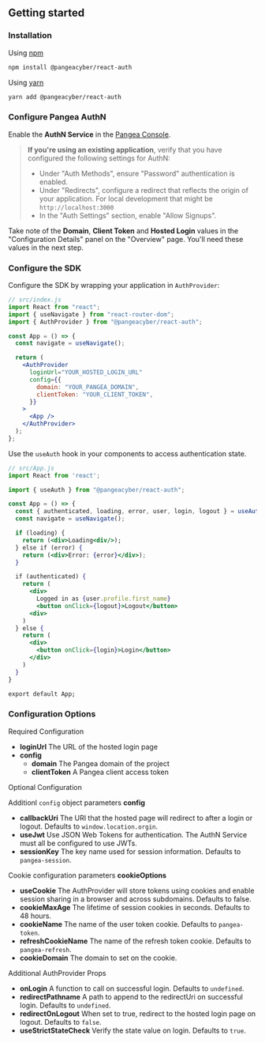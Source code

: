 ## Getting started

### Installation

Using [npm](https://npmjs.org/)

```bash
npm install @pangeacyber/react-auth
```

Using [yarn](https://yarnpkg.com/)

```bash
yarn add @pangeacyber/react-auth
```

### Configure Pangea AuthN

Enable the **AuthN Service** in the [Pangea Console](https://console.pangea.cloud).

> **If you're using an existing application**, verify that you have configured the following settings for AuthN:
>
> - Under "Auth Methods", ensure "Password" authentication is enabled.
> - Under "Redirects", configure a redirect that reflects the origin of your application. For local development that might be `http://localhost:3000`
> - In the "Auth Settings" section, enable "Allow Signups".

Take note of the **Domain**, **Client Token** and **Hosted Login** values in the "Configuration Details" panel on the "Overview" page. You'll need these values in the next step.

### Configure the SDK

Configure the SDK by wrapping your application in `AuthProvider`:

```jsx
// src/index.js
import React from "react";
import { useNavigate } from "react-router-dom";
import { AuthProvider } from "@pangeacyber/react-auth";

const App = () => {
  const navigate = useNavigate();

  return (
    <AuthProvider
      loginUrl="YOUR_HOSTED_LOGIN_URL"
      config={{
        domain: "YOUR_PANGEA_DOMAIN",
        clientToken: "YOUR_CLIENT_TOKEN",
      }}
    >
      <App />
    </AuthProvider>
  );
};
```

Use the `useAuth` hook in your components to access authentication state.

```jsx
// src/App.js
import React from 'react';

import { useAuth } from "@pangeacyber/react-auth";

const App = () => {
  const { authenticated, loading, error, user, login, logout } = useAuth();
  const navigate = useNavigate();

  if (loading) {
    return (<div>Loading<div/>);
  } else if (error) {
    return (<div>Error: {error}</div>);
  }

  if (authenticated) {
    return (
      <div>
        Logged in as {user.profile.first_name}
        <button onClick={logout}>Logout</button>
      <div>
    )
  } else {
    return (
      <div>
        <button onClick={login}>Login</button>
      </div>
    )
  }
}

export default App;
```

### Configuration Options

Required Configuration

- **loginUrl** The URL of the hosted login page
- **config**
  - **domain** The Pangea domain of the project
  - **clientToken** A Pangea client access token

Optional Configuration

Additionl `config` object parameters
**config**

- **callbackUri** The URI that the hosted page will redirect to after a login or logout. Defaults to `window.location.orgin`.
- **useJwt** Use JSON Web Tokens for authentication. The AuthN Service must all be configured to use JWTs.
- **sessionKey** The key name used for session information. Defaults to `pangea-session`.

Cookie configuration parameters
**cookieOptions**

- **useCookie** The AuthProvider will store tokens using cookies and enable session sharing in a browser and across subdomains. Defaults to false.
- **cookieMaxAge** The lifetime of session cookies in seconds. Defaults to 48 hours.
- **cookieName** The name of the user token cookie. Defaults to `pangea-token`.
- **refreshCookieName** The name of the refresh token cookie. Defaults to `pangea-refresh`.
- **cookieDomain** The domain to set on the cookie.

Additional AuthProvider Props

- **onLogin** A function to call on successful login. Defaults to `undefined`.
- **redirectPathname** A path to append to the redirectUri on successful login. Defaults to `undefined`.
- **redirectOnLogout** When set to true, redirect to the hosted login page on logout. Defaults to `false`.
- **useStrictStateCheck** Verify the state value on login. Defaults to `true`.
